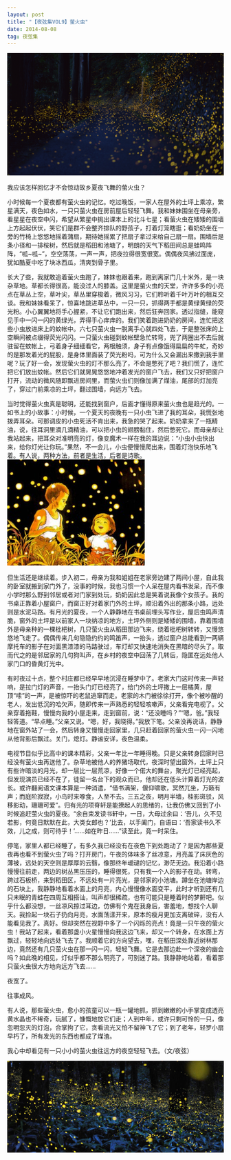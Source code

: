 ```yaml
---
layout: post
title: "【夜弦集VOL9】萤火虫"
date: 2014-08-08 
tag: 夜弦集
---   
```

 ![](/images/posts/20140808/1.jpg)

 我应该怎样回忆才不会惊动故乡夏夜飞舞的萤火虫？

小时候每一个夏夜都有萤火虫的记忆。吃过晚饭，一家人在屋外的土坪上乘凉，繁星满天，夜色如水，一只只萤火虫在房前屋后轻轻飞舞。我和妹妹围坐在母亲旁，看星星在夜空中闪，希望从繁星中挑出课本上的北斗七星；看萤火虫在矮矮的围墙上方起起伏伏，笑它们是群不会整齐排队的野孩子，打着灯笼瞎逛；看奶奶坐在一旁的竹椅上悠悠地摇着蒲扇，期待她摇累了把扇子拿过来给自己扇一扇。围墙后是条小径和一排桉树，然后就是稻田和池塘了，明朗的天气下稻田间总是蛙鸣阵阵，“呱~呱~”，空空荡荡，一声一声，把夜拉得很宽很宽。偶偶夜风拂过面庞，犹如酷夏中吃了块冰西瓜，清爽到骨子里。

长大了些，我就敢追着萤火虫跑了，妹妹也跟着来，跑到离家门几十米外，是一块杂草地。草都长得很高，能没过人的膝盖。这里是萤火虫的天堂，许许多多的小亮点在草丛上空，草叶尖，草丛里穿梭着，微风习习，它们聆听着千叶万叶的相互交谈。我和妹妹看呆了，惊喜地跳进草丛中，一只一只，抓得两手都是黄绿黄绿的荧光粉。小心翼翼地将手心握紧，不让它们跑出来，然后狂奔回家。透过指缝，能窥见手中一闪一闪的黄绿光，弄得手心痒痒的。我们笑着跑进奶奶的房间，连忙把这些小虫放进床上的蚊帐中。六七只萤火虫一脱离手心就四处飞去，于是整张床的上空瞬间被点缀得荧光闪闪。一只萤火虫碰到蚊帐壁急忙转弯，兜了两圈出不去后就驻留在蚊帐上，弓着身子细细看它，两根触须，身子有点像饿得扁扁的牛虻，奇妙的是那发着光的屁股，是身体里面装了荧光粉吗，可为什么又会漏出来撒到我手里呢？玩了好一会，发现萤火虫的灯不那么亮了，不会是憋死了吧？我们慌了，连忙把它们放出蚊帐。然后它们就晃晃悠悠地冲着发光的窗户飞去，我们又只好把窗户打开，流动的微风随即飘进房间里，而萤火虫们则像加满了煤油，尾部的灯加亮了，穿过门前乘凉的土坪，翻过围墙，向远方飞去。

当时觉得萤火虫真是聪明，还能找到窗户，后面才懂得原来萤火虫也是趋光的。一如书上的小故事：小时候，一个夏天的夜晚有一只小虫飞进了我的耳朵，我慌张地拨弄耳朵。可那调皮的小虫死活不肯出来，我急的哭了起来。奶奶拿来了一瓶精油，说，往耳洞里滴几滴精油，可以把小虫的翅膀黏住，然后憋死它。而母亲却让我站起来，把耳朵对准明亮的灯，像变魔术一样在我的耳边说：“小虫小虫快出来，给你灯光让你玩。”果然，不一会儿，小虫便慢慢爬出来，围着灯泡快乐地飞着。有人说，两种方法，前者是生活，后者是诗歌。
 ![](/images/posts/20140808/2.jpg)

但生活还是继续着。步入初二，母亲为我和姐姐在老家旁边建了两间小屋，自此我的卧室就搬到家门外了，没事的时候，我也习惯一个人呆在屋内看书发呆，而不像小学时那么野到邻居或者对门家到处玩，奶奶因此总是笑着说我像个女孩子。我的书桌正靠着小屋窗户，而窗正好对着家门外的土坪，顺沿着外出的那条小路，远处则是水泥马路。有月光的夏夜，一个人静静地在书桌前埋头写作业，屋后虫鸣声清脆，窗外的土坪是以前家人一块纳凉的地方，土坪外侧则是矮矮的围墙，靠着围墙外是母亲种的一棵枇杷树，几只萤火虫从稻田那边飞来，绕着枇杷树转转，又慢悠悠地飞走了。偶偶传来几句隐隐约约的鸣笛声，一抬头，透过窗户总能看到一两辆摩托车的影子在对面黑漆漆的马路驶过，车灯却又快速地消失在黑暗的尽头了。取而代之的是邻居家的几句狗叫声，在乡村的夜空中回荡了几转后，隐匿在远处他人家门口的昏黄灯光中。

有时夜过十点，整个村庄都已经早早地沉浸在睡梦中了。老家大门这时传来一声轻响，是拉门灯的声音，一抬头门灯已经亮了，给门外的土坪撒上一层橘黄，屋顶“嗦”的一声，是被惊吓的老鼠逃窜而走。老家的木门被徐徐打开，像个被吵醒的老人，发出低沉的哈欠声，随即传来一声熟悉的轻轻咳嗽声，父亲看完电视了。父亲穿着拖鞋，慢慢向我的小屋走来，走到窗前，说：“还没睡吗？”“嗯，爸。”我轻轻答道。“早点睡。”父亲又说。“嗯，好，我晓得。”我放下笔。父亲没再说话，静静地在窗外站了一会，然后转身又慢慢走回家里，几只赶着回家的萤火虫一闪一闪地从他背影后飘过。关门，熄灯。静谧安详，夜色温柔。

电视节目似乎比高中的课本精彩，父亲一年比一年睡得晚。只是父亲转身回家时已经没有萤火虫再送他了。杂草地被他人的养猪场取代，夜深时望出窗外，土坪上只有些许暗淡的月光，却一层比一层荒凉，好像一个偌大的舞台，聚光灯已经亮起，但发现演员已经不在了，徒留一名台下的观众而已，他却还在低头计算着灯光的波长。或许翻阅语文课本算是一种消遣，“借书满架，偃仰啸歌，冥然兀坐，万籁有声；而庭阶寂寂，小鸟时来啄食，人至不去。三五之夜，明月半墙，桂影斑驳，风移影动，珊珊可爱”。归有光的项脊轩是能撩起人的思绪的，让我仿佛又回到了小时候追赶萤火虫的夏夜。“余自束发读书轩中，一日，大母过余曰：‘吾儿，久不见若影，何竟日默默在此，大类女郎也？’比去，以手阖门，自语曰：‘吾家读书久不效，儿之成，则可待乎！’……如在昨日……”读至此，竟一时呆住。

停笔，家里人都已经睡了，有多久我已经没有在夜色下到处跑动了？是因为那些夏夜再也看不到萤火虫了吗？打开房门，午夜的体味多了丝凉意，月亮盖了床灰色的薄被，远处的天空则是厚厚的云翳，像那终年叆叇的记忆，渺茫无边。我沿着小路慢慢往前走，两边的树丛黑压压的，睡得很死，只有我一个人的影子在动。转弯，跨过石板桥，来到稻田区，不远处有一片亮光，是邻家的小池塘。蹲坐在池塘岸边的石块上，我静静地看着水面上的月亮，内心慢慢像水面变平，此时才听到还有几只未眠的青蛙在四周互相搭讪，叫声却很稀疏，也有可能只是睡着时的梦鼾吧。似乎什么都没想，一丝凉风掠过耳边，仿佛有个鬼在我身后，害羞地，想找个人聊天。我捡起一块石子扔向月亮，水面荡漾开来，原本的瘦月更加支离破碎，没有人能看见我了。真好。但却突然在视野中多了一个闪烁的亮点！竟是一只午夜的萤火虫！我站了起来，看着那盏小火星慢慢向我这边飞来，却又一个转身，在水面上方飘过，轻轻地向远处飞去了。我顺着它的方向望去，嘿，在稻田深处靠近树林那边，竟然还有几只萤火虫在那一闪一闪，轻轻飞舞。它是去那边赴一个深夜的幽会吗？如此晚的相见，灯似乎都不那么明亮了，可别迷了路。我静静地站着，看着那只萤火虫很大方地向远方飞去……

夜宽了。

往事成风。

有人说，那些萤火虫，愈小的孩童可以一瓶一罐地抓，抓到嫩嫩的小手掌变成透亮黄水晶也不稀奇，玩腻了，慷慨地放它们走；人到中年，或许只剩可怜的一只，像忽明忽灭的灯泡，合掌拘了它，贪看流光又怕不留神飞了它；到了老年，轻罗小扇早朽了，所有发光的东西也都成了煤渣。

我心中却看见有一只小小的萤火虫往远方的夜空轻轻飞去。（文/夜弦）

 ![](/images/posts/20140808/3.jpg)





